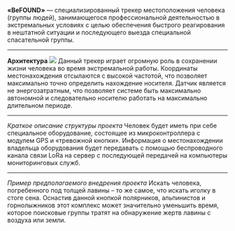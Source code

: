  
<b>«BeFOUND»</b> — специализированный трекер местоположения человека (группы людей), занимающегося профессиональной деятельностью в экстремальных условиях с целью обеспечения быстрого реагирования в нештатной ситуации и последующего выезда специальной спасательной группы.
<hr>
<b>Архитектура</b>
<img src="https://raw.githubusercontent.com/kiryanenko/BeFOUND/master/architecture3.png">
Данный трекер играет огромную роль в сохранении жизни человека во время экстремальной работы. Координаты местонахождения отсылаются с высокой частотой, что позволяет максимально точно определить нахождение носителя. Датчик является не энергозатратным, что позволяет системе быть максимально автономной и следовательно носителю работать на максимально длительном периоде.
<hr>
<i>Краткое описание структуры проекта</i>
Человек будет иметь при себе специальное оборудование, состоящее из микроконтроллера с модулем GPS и «тревожной кнопки». Информация о местонахождении владельца оборудования будет передавать с помощью беспроводного канала связи LoRa на сервер с последующей передачей на компьютеры мониторинговых служб. 
<hr>
<i>Пример предполагаемого внедрения проекта</i>
Искать человека, погребенного под толщей лавины – то же самое, что искать иголку в стоге сена. Оснастив данной кнопкой полярников, альпинистов и горнолыжников этот комплекс может значительно уменьшить время, которое поисковые группы тратят на обнаружение жертв лавины с воздуха или земли.
